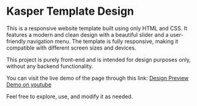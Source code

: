 # Kasper Template Design  

This is a responsive website template built using only HTML and CSS. It features a modern and clean design with a beautiful slider and a user-friendly navigation menu. The template is fully responsive, making it compatible with different screen sizes and devices.  

This project is purely front-end and is intended for design purposes only, without any backend functionality.  

You can visit the live demo of the page through this link: [Design Preview](https://abdulghani99i.github.io/kasper-template-design/)
[Demo on youtube](https://youtu.be/I4gYASkrmI4?feature=shared)

Feel free to explore, use, and modify it as needed.
